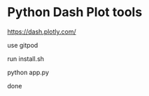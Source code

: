 # Python Dash Plot tools

https://dash.plotly.com/


use gitpod

run install.sh

python app.py

done
